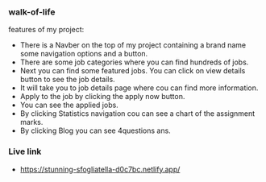 ### walk-of-life
features of my project:

* There is a Navber on the top of my project containing a brand name some navigation options and a button.
* There are some job categories where you can find hundreds of jobs.
* Next you can find some featured jobs. You can click on view details button to see the job details.
* It will take you to job details page where cou can find more information.
* Apply to the job by clicking the apply now button.
* You can see the applied jobs. 
* By clicking Statistics navigation cou can see a chart of the assignment marks. 
* By clicking Blog you can see 4questions ans. 

### Live link
* https://stunning-sfogliatella-d0c7bc.netlify.app/